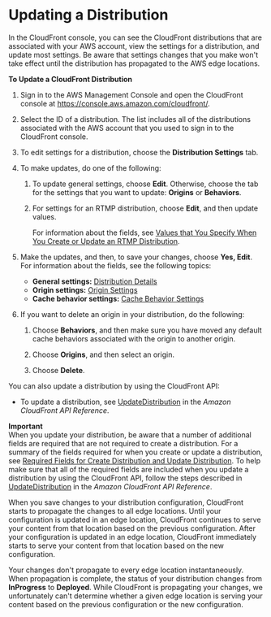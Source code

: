 # Updating a Distribution<a name="HowToUpdateDistribution"></a>

In the CloudFront console, you can see the CloudFront distributions that are associated with your AWS account, view the settings for a distribution, and update most settings\. Be aware that settings changes that you make won't take effect until the distribution has propagated to the AWS edge locations\.<a name="HowToUpdateDistributionProcedure"></a>

**To Update a CloudFront Distribution**

1. Sign in to the AWS Management Console and open the CloudFront console at [https://console\.aws\.amazon\.com/cloudfront/](https://console.aws.amazon.com/cloudfront/)\.

1. Select the ID of a distribution\. The list includes all of the distributions associated with the AWS account that you used to sign in to the CloudFront console\.

1. To edit settings for a distribution, choose the **Distribution Settings** tab\.

1. To make updates, do one of the following:

   1. To update general settings, choose **Edit**\. Otherwise, choose the tab for the settings that you want to update: **Origins** or **Behaviors**\.

   1. For settings for an RTMP distribution, choose **Edit**, and then update values\.

      For information about the fields, see [Values that You Specify When You Create or Update an RTMP Distribution](distribution-rtmp-values-specify.md)\.

1. Make the updates, and then, to save your changes, choose **Yes, Edit**\. For information about the fields, see the following topics: 
   + **General settings:** [Distribution Details](distribution-web-values-specify.md#DownloadDistValuesGeneral)
   + **Origin settings:** [Origin Settings](distribution-web-values-specify.md#DownloadDistValuesOrigin)
   + **Cache behavior settings:** [Cache Behavior Settings](distribution-web-values-specify.md#DownloadDistValuesCacheBehavior)

1. If you want to delete an origin in your distribution, do the following:

   1. Choose **Behaviors**, and then make sure you have moved any default cache behaviors associated with the origin to another origin\.

   1. Choose **Origins**, and then select an origin\.

   1. Choose **Delete**\.

You can also update a distribution by using the CloudFront API:
+ To update a distribution, see [UpdateDistribution](https://docs.aws.amazon.com/cloudfront/latest/APIReference/UpdateDistribution.html) in the *Amazon CloudFront API Reference*\.

**Important**  
When you update your distribution, be aware that a number of additional fields are required that are not required to create a distribution\. For a summary of the fields required for when you create or update a distribution, see [Required Fields for Create Distribution and Update Distribution](distribution-overview-required-fields.md)\. To help make sure that all of the required fields are included when you update a distribution by using the CloudFront API, follow the steps described in [UpdateDistribution](https://docs.aws.amazon.com/cloudfront/latest/APIReference/UpdateDistribution.html) in the *Amazon CloudFront API Reference*\.

When you save changes to your distribution configuration, CloudFront starts to propagate the changes to all edge locations\. Until your configuration is updated in an edge location, CloudFront continues to serve your content from that location based on the previous configuration\. After your configuration is updated in an edge location, CloudFront immediately starts to serve your content from that location based on the new configuration\.

Your changes don't propagate to every edge location instantaneously\. When propagation is complete, the status of your distribution changes from **InProgress** to **Deployed**\. While CloudFront is propagating your changes, we unfortunately can't determine whether a given edge location is serving your content based on the previous configuration or the new configuration\.